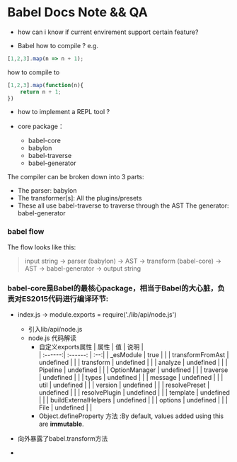 # Babel Docs Note && QA
- how can i know if current envirement support certain feature?

- Babel how to compile ?
e.g.
```js
[1,2,3].map(n => n + 1);
```
how to compile to
```js
[1,2,3].map(function(n){
    return n + 1;
})
```

- how to implement a REPL tool ?

- core package：
  - babel-core
  - babylon
  - babel-traverse
  - babel-generator

The compiler can be broken down into 3 parts:

  - The parser: babylon
  - The transformer[s]: All the plugins/presets
  - These all use babel-traverse to traverse through the AST
  The generator: babel-generator
### babel flow
The flow looks like this:
> input string -> parser (babylon) -> AST -> transform (babel-core) -> AST ->  babel-generator -> output string

### babel-core是Babel的最核心package，相当于Babel的大心脏，负责对ES2015代码进行编译环节:
- index.js -> module.exports = require('./lib/api/node.js')
  - 引入lib/api/node.js
  - node.js 代码解读
    - 自定义exports属性
    | 属性 | 值  |  说明  |       
    | :------:| :------: | :--:|
    | _esModule | true |  |
    | transformFromAst | undefined | |
    | transform | undefined | |
    | analyze | undefined | |
    | Pipeline | undefined | |
    | OptionManager | undefined | |
    | traverse | undefined | |
    | types    | undefined | |
    | message    | undefined | |
    | util    | undefined | |
    | version    | undefined | |
    | resolvePreset    | undefined | |
    | resolvePlugin    | undefined | |
    | template    | undefined | |
    | buildExternalHelpers    | undefined | |
    | options    | undefined | |
    | File    | undefined | |
    - Object.defineProperty 方法 :By default, values added using this are **immutable**.

- 向外暴露了babel.transform方法
-
